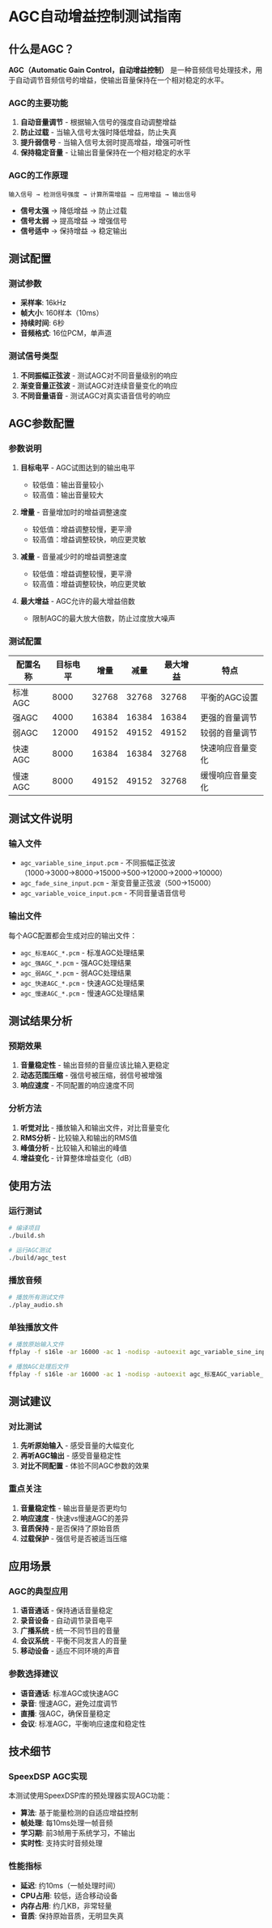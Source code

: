# AGC自动增益控制测试指南

## 什么是AGC？

**AGC（Automatic Gain Control，自动增益控制）** 是一种音频信号处理技术，用于自动调节音频信号的增益，使输出音量保持在一个相对稳定的水平。

### AGC的主要功能

1. **自动音量调节** - 根据输入信号的强度自动调整增益
2. **防止过载** - 当输入信号太强时降低增益，防止失真
3. **提升弱信号** - 当输入信号太弱时提高增益，增强可听性
4. **保持稳定音量** - 让输出音量保持在一个相对稳定的水平

### AGC的工作原理

```
输入信号 → 检测信号强度 → 计算所需增益 → 应用增益 → 输出信号
```

- **信号太强** → 降低增益 → 防止过载
- **信号太弱** → 提高增益 → 增强信号
- **信号适中** → 保持增益 → 稳定输出

## 测试配置

### 测试参数
- **采样率**: 16kHz
- **帧大小**: 160样本（10ms）
- **持续时间**: 6秒
- **音频格式**: 16位PCM，单声道

### 测试信号类型

1. **不同振幅正弦波** - 测试AGC对不同音量级别的响应
2. **渐变音量正弦波** - 测试AGC对连续音量变化的响应
3. **不同音量语音** - 测试AGC对真实语音信号的响应

## AGC参数配置

### 参数说明

1. **目标电平** - AGC试图达到的输出电平
   - 较低值：输出音量较小
   - 较高值：输出音量较大

2. **增量** - 音量增加时的增益调整速度
   - 较低值：增益调整较慢，更平滑
   - 较高值：增益调整较快，响应更灵敏

3. **减量** - 音量减少时的增益调整速度
   - 较低值：增益调整较慢，更平滑
   - 较高值：增益调整较快，响应更灵敏

4. **最大增益** - AGC允许的最大增益倍数
   - 限制AGC的最大放大倍数，防止过度放大噪声

### 测试配置

| 配置名称 | 目标电平 | 增量 | 减量 | 最大增益 | 特点 |
|---------|---------|------|------|----------|------|
| 标准AGC | 8000 | 32768 | 32768 | 32768 | 平衡的AGC设置 |
| 强AGC | 4000 | 16384 | 16384 | 16384 | 更强的音量调节 |
| 弱AGC | 12000 | 49152 | 49152 | 49152 | 较弱的音量调节 |
| 快速AGC | 8000 | 16384 | 16384 | 32768 | 快速响应音量变化 |
| 慢速AGC | 8000 | 49152 | 49152 | 32768 | 缓慢响应音量变化 |

## 测试文件说明

### 输入文件

- `agc_variable_sine_input.pcm` - 不同振幅正弦波（1000→3000→8000→15000→500→12000→2000→10000）
- `agc_fade_sine_input.pcm` - 渐变音量正弦波（500→15000）
- `agc_variable_voice_input.pcm` - 不同音量语音信号

### 输出文件

每个AGC配置都会生成对应的输出文件：

- `agc_标准AGC_*.pcm` - 标准AGC处理结果
- `agc_强AGC_*.pcm` - 强AGC处理结果
- `agc_弱AGC_*.pcm` - 弱AGC处理结果
- `agc_快速AGC_*.pcm` - 快速AGC处理结果
- `agc_慢速AGC_*.pcm` - 慢速AGC处理结果

## 测试结果分析

### 预期效果

1. **音量稳定性** - 输出音频的音量应该比输入更稳定
2. **动态范围压缩** - 强信号被压缩，弱信号被增强
3. **响应速度** - 不同配置的响应速度不同

### 分析方法

1. **听觉对比** - 播放输入和输出文件，对比音量变化
2. **RMS分析** - 比较输入和输出的RMS值
3. **峰值分析** - 比较输入和输出的峰值
4. **增益变化** - 计算整体增益变化（dB）

## 使用方法

### 运行测试

```bash
# 编译项目
./build.sh

# 运行AGC测试
./build/agc_test
```

### 播放音频

```bash
# 播放所有测试文件
./play_audio.sh
```

### 单独播放文件

```bash
# 播放原始输入文件
ffplay -f s16le -ar 16000 -ac 1 -nodisp -autoexit agc_variable_sine_input.pcm

# 播放AGC处理后文件
ffplay -f s16le -ar 16000 -ac 1 -nodisp -autoexit agc_标准AGC_variable_sine_output.pcm
```

## 测试建议

### 对比测试

1. **先听原始输入** - 感受音量的大幅变化
2. **再听AGC输出** - 感受音量稳定性
3. **对比不同配置** - 体验不同AGC参数的效果

### 重点关注

1. **音量稳定性** - 输出音量是否更均匀
2. **响应速度** - 快速vs慢速AGC的差异
3. **音质保持** - 是否保持了原始音质
4. **过载保护** - 强信号是否被适当压缩

## 应用场景

### AGC的典型应用

1. **语音通话** - 保持通话音量稳定
2. **录音设备** - 自动调节录音电平
3. **广播系统** - 统一不同节目的音量
4. **会议系统** - 平衡不同发言人的音量
5. **移动设备** - 适应不同环境的声音

### 参数选择建议

- **语音通话**: 标准AGC或快速AGC
- **录音**: 慢速AGC，避免过度调节
- **直播**: 强AGC，确保音量稳定
- **会议**: 标准AGC，平衡响应速度和稳定性

## 技术细节

### SpeexDSP AGC实现

本测试使用SpeexDSP库的预处理器实现AGC功能：

- **算法**: 基于能量检测的自适应增益控制
- **帧处理**: 每10ms处理一帧音频
- **学习期**: 前3帧用于系统学习，不输出
- **实时性**: 支持实时音频处理

### 性能指标

- **延迟**: 约10ms（一帧处理时间）
- **CPU占用**: 较低，适合移动设备
- **内存占用**: 约几KB，非常轻量
- **音质**: 保持原始音质，无明显失真 